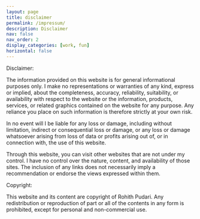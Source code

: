 ```yaml
---
layout: page
title: disclaimer
permalink: /impressum/
description: Disclaimer
nav: false
nav_order: 2
display_categories: [work, fun]
horizontal: false
---
```


Disclaimer:

The information provided on this website is for general informational purposes only. I make no representations or warranties of any kind, express or implied, about the completeness, accuracy, reliability, suitability, or availability with respect to the website or the information, products, services, or related graphics contained on the website for any purpose. Any reliance you place on such information is therefore strictly at your own risk.

In no event will I be liable for any loss or damage, including without limitation, indirect or consequential loss or damage, or any loss or damage whatsoever arising from loss of data or profits arising out of, or in connection with, the use of this website.

Through this website, you can visit other websites that are not under my control. I have no control over the nature, content, and availability of those sites. The inclusion of any links does not necessarily imply a recommendation or endorse the views expressed within them.

Copyright:

This website and its content are copyright of Rohith Pudari. Any redistribution or reproduction of part or all of the contents in any form is prohibited, except for personal and non-commercial use.